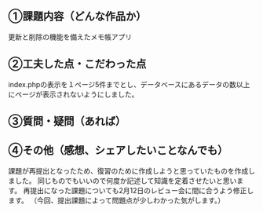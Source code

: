 ## ①課題内容（どんな作品か）
更新と削除の機能を備えたメモ帳アプリ

## ②工夫した点・こだわった点
index.phpの表示を１ページ5件までとし、データベースにあるデータの数以上にページが表示されないようにしました。


## ③質問・疑問（あれば）


## ④その他（感想、シェアしたいことなんでも）
課題が再提出となったため、復習のために作成しようと思っていたものを作成しました。
同じものでもいいので何度か記述して知識を定着させたいと思います。
再提出になった課題についても2月12日のレビュー会に間に合うよう修正します。
（今回、提出課題によって問題点が少しわかった気がします。）


